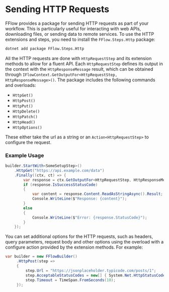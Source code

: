 # Sending HTTP Requests
FFlow provides a package for sending HTTP requests as part of your workflow. This is particularly useful for interacting with web APIs, downloading files, or sending data to remote services.
To use the HTTP extensions and steps, you need to install the `FFlow.Steps.Http` package:

```bash
dotnet add package FFlow.Steps.Http
```

All the HTTP requests are done with `HttpRequestStep` and its extension methods to allow for a fluent API. Each `HttpRequestStep` defines its output in the context with the `HttpResponseMessage` result, which can be obtained through `IFlowContext.GetOutputFor<HttpRequestStep, HttpResponseMessage>()`.
The package includes the following commands and overloads:

- `HttpGet()`
- `HttpPost()`
- `HttpPut()`
- `HttpDelete()`
- `HttpPatch()`
- `HttpHead()`
- `HttpOptions()`

These either take the url as a string or an `Action<HttpRequestStep>` to configure the request. 
### Example Usage
```csharp
builder.StartWith<SomeSetupStep>()
    .HttpGet("https://api.example.com/data")
    .Finally((ctx, ct) => {
        var response = ctx.GetOutputFor<HttpRequestStep, HttpResponseMessage>();
        if (response.IsSuccessStatusCode)
        {
            var content = response.Content.ReadAsStringAsync().Result;
            Console.WriteLine($"Response: {content}");
        }
        else
        {
            Console.WriteLine($"Error: {response.StatusCode}");
        }
    });
```

You can set additional options for the HTTP requests, such as headers, query parameters, request body and other options using the overload with a configure action provided by the extension methods. For example:

```csharp
var builder = new FFlowBuilder()
     .HttpPost(step =>
     {
         step.Url = "https://jsonplaceholder.typicode.com/posts/1";
         step.AcceptableStatusCodes = new[] { System.Net.HttpStatusCode.OK };
         step.Timeout = TimeSpan.FromSeconds(10);
     });
```






